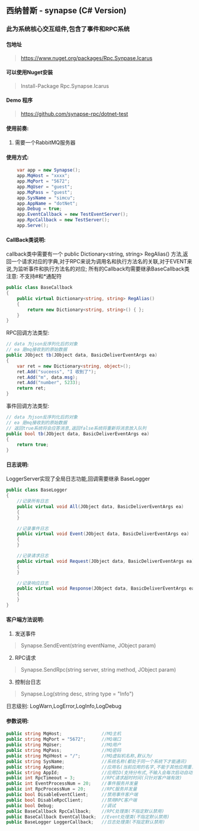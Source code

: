 ﻿## 西纳普斯 - synapse (C# Version)

### 此为系统核心交互组件,包含了事件和RPC系统

#### 包地址
> https://www.nuget.org/packages/Rpc.Synpase.Icarus

#### 可以使用Nuget安装
> Install-Package Rpc.Synapse.Icarus

#### Demo 程序
> https://github.com/synapse-rpc/dotnet-test

#### 使用前奏:
1. 需要一个RabbitMQ服务器

#### 使用方式:
```C#
    var app = new Synapse();
    app.MqHost = "xxxx";
    app.MqPort = "5672";
    app.MqUser = "guest";
    app.MqPass = "guest";
    app.SysName = "simcu";
    app.AppName = "dotNet";
    app.Debug = true;
    app.EventCallback = new TestEventServer();
    app.RpcCallback = new TestServer();
    app.Serve();
```

#### CallBack类说明:
callback类中需要有一个 public Dictionary<string, string> RegAlias() 方法,返回一个请求对应的字典,对于RPC来说为调用名和执行方法名的关联,对于EVENT来说,为监听事件和执行方法名的对应;
所有的Callback均需要继承BaseCallback类
注意: 不支持#和*通配符
```C#
public class BaseCallback
{
    public virtual Dictionary<string, string> RegAlias()
    {
        return new Dictionary<string, string>() { };
    }
}
```
RPC回调方法类型:
```C#
// data 为json反序列化后的对象
// ea 是mq接收到的原始数据
public JObject tb(JObject data, BasicDeliverEventArgs ea)
{
    var ret = new Dictionary<string, object>();
    ret.Add("suceess", "I 收到了");
    ret.Add("m", data.msg);
    ret.Add("number", 5233);
    return ret;
}
```

事件回调方法类型:
```C#
// data 为json反序列化后的对象
// ea 是mq接收到的原始数据
// 返回true系统将会应答消息,返回false系统将重新将消息放入队列
public bool tb(JObject data, BasicDeliverEventArgs ea)
{
    return true;
}
```
#### 日志说明:
LoggerServer实现了全局日志功能,回调需要继承 BaseLogger
```C#
public class BaseLogger
{
    //记录所有日志
    public virtual void All(JObject data, BasicDeliverEventArgs ea)
    {
    }

    //记录事件日志
    public virtual void Event(JObject data, BasicDeliverEventArgs ea)
    {
    }

    //记录请求日志
    public virtual void Request(JObject data, BasicDeliverEventArgs ea)
    {
    }

    //记录响应日志
    public virtual void Response(JObject data, BasicDeliverEventArgs ea)
    {
    }
}
```

#### 客户端方法说明:
1. 发送事件
> Synapse.SendEvent(string eventName, JObject param)

2. RPC请求
> Synapse.SendRpc(string server, string method, JObject param)

3. 控制台日志
> Synapse.Log(string desc, string type = "Info")

日志级别: LogWarn,LogError,LogInfo,LogDebug

#### 参数说明:

```C#
public string MqHost;               //MQ主机
public string MqPort = "5672";      //MQ端口
public string MqUser;               //MQ用户
public string MqPass;               //MQ密码
public string MqVHost = "/";        //MQ虚拟机名称,默认为/
public string SysName;              //系统名称(都处于同一个系统下才能通讯)
public string AppName;              //应用名(当前应用的名字,不能于其他应用重复)
public string AppId;                //应用ID(支持分布式,不输入会每次启动自动随机生成)
public int RpcTimeout = 3;          //RPC请求超时时间(只针对客户端有效)
public int EventProcessNum = 20;    //事件服务并发量
public int RpcProcessNum = 20;      //RPC服务并发量
public bool DisableEventClient;     //禁用事件客户端
public bool DisableRpcClient;       //禁用RPC客户端
public bool Debug;                  //调试
public BaseCallback RpcCallback;    //RPC处理类(不指定默认禁用)
public BaseCallback EventCallback;  //Event处理类(不指定默认禁用)
public BaseLogger LoggerCallback;   //日志处理类(不指定默认禁用)
```